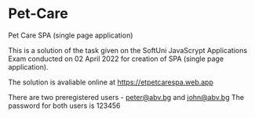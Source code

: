 # Pet-Care
Pet Care SPA (single page application)

This is a solution of the task given on the SoftUni JavaScrypt Applications Exam conducted on 02 April 2022 for creation of SPA (single page application).

The solution is avaliable online at https://etpetcarespa.web.app

There are two preregistered users - peter@abv.bg and john@abv.bg The password for both users is 123456
